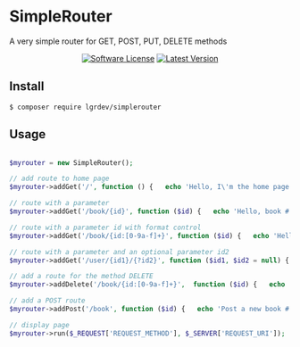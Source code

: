 # SimpleRouter

A very simple router for GET, POST, PUT, DELETE methods

<p align="center">
<a href="LICENSE"><img src="https://img.shields.io/badge/license-MIT-brightgreen.svg?style=flat-square" alt="Software License"></img></a>
<a href="https://github.com/lgrdev/simplerouter/releases"><img src="https://img.shields.io/github/release/lgrdev/simplerouter.svg?style=flat-square" alt="Latest Version"></img></a>
</p>


## Install

```
$ composer require lgrdev/simplerouter
```

## Usage

```php

$myrouter = new SimpleRouter();

// add route to home page
$myrouter->addGet('/', function () {   echo 'Hello, I\'m the home page'; } );

// route with a parameter
$myrouter->addGet('/book/{id}', function ($id) {   echo 'Hello, book #' . $id; } );

// route with a parameter id with format control
$myrouter->addGet('/book/{id:[0-9a-f]+}', function ($id) {   echo 'Hello, book #' . $id; } );

// route with a parameter and an optional parameter id2
$myrouter->addGet('/user/{id1}/{?id2}', function ($id1, $id2 = null) {   echo 'Hello User ' . $id; } );

// add a route for the method DELETE
$myrouter->addDelete('/book/{id:[0-9a-f]+}',  function ($id) {   echo 'Delete book #' . $id; } );

// add a POST route
$myrouter->addPost('/book', function ($id) {   echo 'Post a new book #'; } );

// display page
$myrouter->run($_REQUEST['REQUEST_METHOD'], $_SERVER['REQUEST_URI']);

```